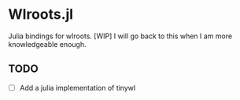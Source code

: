 # Wlroots.jl

Julia bindings for wlroots. [WIP] I will go back to this when I am more knowledgeable enough. 

## TODO

- [ ] Add a julia implementation of tinywl
